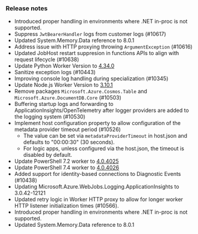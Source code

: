 ### Release notes

<!-- Please add your release notes in the following format:
- My change description (#PR)
-->
- Introduced proper handling in environments where .NET in-proc is not supported.
- Suppress `JwtBearerHandler` logs from customer logs (#10617)
- Updated System.Memory.Data reference to 8.0.1
- Address issue with HTTP proxying throwing `ArgumentException` (#10616)
- Updated JobHost restart suppresion in functions APIs to align with request lifecycle (#10638)
- Update Python Worker Version to [4.34.0](https://github.com/Azure/azure-functions-python-worker/releases/tag/4.34.0)
- Sanitize exception logs (#10443)
- Improving console log handling during specialization (#10345)
- Update Node.js Worker Version to [3.10.1](https://github.com/Azure/azure-functions-nodejs-worker/releases/tag/v3.10.1)
- Remove packages `Microsoft.Azure.Cosmos.Table` and `Microsoft.Azure.DocumentDB.Core` (#10503)
- Buffering startup logs and forwarding to ApplicationInsights/OpenTelemetry after logger providers are added to the logging system (#10530)
- Implement host configuration property to allow configuration of the metadata provider timeout period (#10526)
  - The value can be set via `metadataProviderTimeout` in host.json and defaults to "00:00:30" (30 seconds).
  - For logic apps, unless configured via the host.json, the timeout is disabled by default.
- Update PowerShell 7.2 worker to [4.0.4025](https://github.com/Azure/azure-functions-powershell-worker/releases/tag/v4.0.4025)
- Update PowerShell 7.4 worker to [4.0.4026](https://github.com/Azure/azure-functions-powershell-worker/releases/tag/v4.0.4026)
- Added support for identity-based connections to Diagnostic Events (#10438)
- Updating Microsoft.Azure.WebJobs.Logging.ApplicationInsights to 3.0.42-12121
- Updated retry logic in Worker HTTP proxy to allow for longer worker HTTP listener initialization times (#10566).
- Introduced proper handling in environments where .NET in-proc is not supported.
- Updated System.Memory.Data reference to 8.0.1
